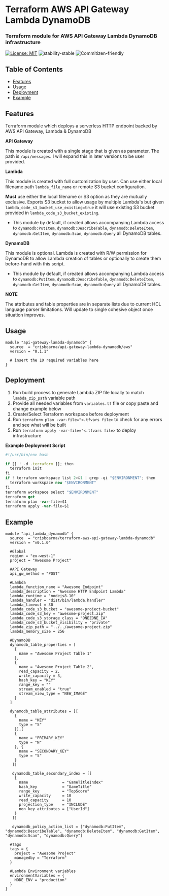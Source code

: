 # Terraform AWS API Gateway Lambda DynamoDB

### Terraform module for AWS API Gateway Lambda DynamoDB infrastructure
[![License: MIT](https://img.shields.io/badge/License-MIT-brightgreen.svg)](https://opensource.org/licenses/MIT)
![stability-stable](https://img.shields.io/badge/stability-stable-brightgreen.svg)
![Commitizen-friendly](https://img.shields.io/badge/commitizen-friendly-brightgreen.svg)
## Table of Contents
* [Features](#features)
* [Usage](#usage)
* [Deployment](#deployment)
* [Example](#example)

## Features
Terraform module which deploys a serverless HTTP endpoint backed by AWS API Gateway, Lambda & DynamoDB
 
**API Gateway**

This module is created with a single stage that is given as parameter.
The path is `/api/messages`.
I will expand this in later versions to be user provided.

**Lambda**

This module is created with full customization by user.
Can use either local filename path `lambda_file_name` or remote S3 bucket configuration.

**Must** use either the local filename or S3 option as they are mutually exclusive. 
Exports S3 bucket to allow usage by multiple Lambda's but given `lambda_code_s3_bucket_use_existing=true` it will use existing S3 bucket provided in `lambda_code_s3_bucket_existing`.
- This module by default, if created allows accompanying Lambda access to `dynamodb:PutItem`, `dynamodb:DescribeTable`, `dynamodb:DeleteItem`, `dynamodb:GetItem`, `dynamodb:Scan`, `dynamodb:Query` all DynamoDB tables.


**DynamoDB**

This module is optional. Lambda is created with R/W permission for DynamoDB to allow Lambda creation of tables or optionally to create them before-hand with this script.
- This module by default, if created allows accompanying Lambda access to `dynamodb:PutItem`, `dynamodb:DescribeTable`, `dynamodb:DeleteItem`, `dynamodb:GetItem`, `dynamodb:Scan`, `dynamodb:Query` all DynamoDB tables.

**NOTE**

The attributes and table properties are in separate lists due to current HCL language parser limitations. Will update to single cohesive object once situation improves.
## Usage
```hcl-terraform
module "api-gateway-lambda-dynamodb" {
  source  = "crisboarna/api-gateway-lambda-dynamodb/aws"
  version = "0.1.1"

  # insert the 10 required variables here
}
```

## Deployment
1. Run build process to generate Lambda ZIP file locally to match `lambda_zip_path` variable path
2. Provide all needed variables from `variables.tf` file or copy paste and change example below
3. Create/Select Terraform workspace before deployment
4. Run `terraform plan -var-file="<.tfvars file>` to check for any errors and see what will be built
5. Run `terraform apply -var-file="<.tfvars file>` to deploy infrastructure

**Example Deployment Script**
```js
#!/usr/bin/env bash

if [[ ! -d .terraform ]]; then
  terraform init
fi
if ! terraform workspace list 2>&1 | grep -qi "$ENVIRONMENT"; then
  terraform workspace new "$ENVIRONMENT"
fi
terraform workspace select "$ENVIRONMENT"
terraform get
terraform plan -var-file=$1
terraform apply -var-file=$1
```

## Example
```hcl-terraform
module "api_lambda_dynamodb" {
  source  = "crisboarna/terraform-aws-api-gateway-lambda-dynamodb"
  version = "v0.1.0"

  #Global
  region = "eu-west-1"
  project = "Awesome Project"
   
  #API Gateway
  api_gw_method = "POST"

  #Lambda
  lambda_function_name = "Awesome Endpoint"
  lambda_description = "Awesome HTTP Endpoint Lambda"
  lambda_runtime = "nodejs8.10"
  lambda_handler = "dist/bin/lambda.handler"
  lambda_timeout = 30
  lambda_code_s3_bucket = "awesome-project-bucket"
  lambda_code_s3_key = "awesome-project.zip"
  lambda_code_s3_storage_class = "ONEZONE_IA"
  lambda_code_s3_bucket_visibility = "private"
  lambda_zip_path = "../../awesome-project.zip"
  lambda_memory_size = 256
  
  #DynamoDB
  dynamodb_table_properties = [
    { 
      name = "Awesome Project Table 1"
    },
    {
      name = "Awesome Project Table 2",
      read_capacity = 2,
      write_capacity = 3,
      hash_key = "KEY"
      range_key = ""
      stream_enabled = "true"
      stream_view_type = "NEW_IMAGE"
    }
  ]
  
  dynamodb_table_attributes = [[
    {
      name = "KEY"
      type = "S"
    }],[
    {
      name = "PRIMARY_KEY"
      type = "N"
    }, {
      name = "SECONDARY_KEY"
      type = "S"
    }
   ]]
   
   dynamodb_table_secondary_index = [[
    {
      name               = "GameTitleIndex"
      hash_key           = "GameTitle"
      range_key          = "TopScore"
      write_capacity     = 10
      read_capacity      = 10
      projection_type    = "INCLUDE"
      non_key_attributes = ["UserId"]
    }
   ]]
   
   dynamodb_policy_action_list = ["dynamodb:PutItem", "dynamodb:DescribeTable", "dynamodb:DeleteItem", "dynamodb:GetItem", "dynamodb:Scan", "dynamodb:Query"]
    
  #Tags
  tags = {
    project = "Awesome Project"
    managedby = "Terraform"
  }
  
  #Lambda Environment variables
  environmentVariables = {
    NODE_ENV = "production"
  }
}
```